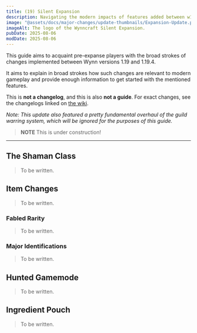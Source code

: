 ```yaml
---
title: (19) Silent Expansion
description: Navigating the modern impacts of features added between w1.19 (W19) and w1.19.4 (S20). Intended to rapidly acquaint returning players with the relevant details of past changes.
image: "@assets/docs/major-changes/update-thumbnails/Expansion-Update.png"
imageAlt: The logo of the Wynncraft Silent Expansion.
pubDate: 2025-08-06
modDate: 2025-08-06
---
```


This guide aims to acquaint pre-expanse players with the broad strokes of changes implemented between Wynn versions 1.19 and 1.19.4.

It aims to explain in broad strokes how such changes are relevant to modern gameplay and provide enough information to get started with the mentioned features.

This is **not a changelog**, and this is also **not a guide**. For exact changes, see the changelogs linked on [the wiki](https://wynncraft.wiki.gg/wiki/Version_history).


*Note: This update also featured a pretty fundamental overhaul of the guild warring system, which will be ignored for the purposes of this guide.*

> **NOTE** This is under construction!
---
## The Shaman Class
> To be written.
## Item Changes
> To be written.
### Fabled Rarity
> To be written.
### Major Identifications
> To be written.
## Hunted Gamemode
> To be written.
## Ingredient Pouch
> To be written.